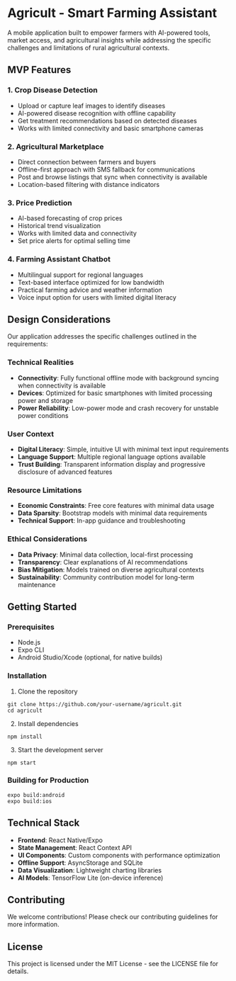 # Agricult - Smart Farming Assistant

A mobile application built to empower farmers with AI-powered tools, market access, and agricultural insights while addressing the specific challenges and limitations of rural agricultural contexts.

## MVP Features

### 1. Crop Disease Detection
- Upload or capture leaf images to identify diseases
- AI-powered disease recognition with offline capability
- Get treatment recommendations based on detected diseases
- Works with limited connectivity and basic smartphone cameras

### 2. Agricultural Marketplace
- Direct connection between farmers and buyers
- Offline-first approach with SMS fallback for communications
- Post and browse listings that sync when connectivity is available
- Location-based filtering with distance indicators

### 3. Price Prediction
- AI-based forecasting of crop prices
- Historical trend visualization
- Works with limited data and connectivity
- Set price alerts for optimal selling time

### 4. Farming Assistant Chatbot
- Multilingual support for regional languages
- Text-based interface optimized for low bandwidth
- Practical farming advice and weather information
- Voice input option for users with limited digital literacy

## Design Considerations

Our application addresses the specific challenges outlined in the requirements:

### Technical Realities
- **Connectivity**: Fully functional offline mode with background syncing when connectivity is available
- **Devices**: Optimized for basic smartphones with limited processing power and storage
- **Power Reliability**: Low-power mode and crash recovery for unstable power conditions

### User Context
- **Digital Literacy**: Simple, intuitive UI with minimal text input requirements
- **Language Support**: Multiple regional language options available
- **Trust Building**: Transparent information display and progressive disclosure of advanced features

### Resource Limitations
- **Economic Constraints**: Free core features with minimal data usage
- **Data Sparsity**: Bootstrap models with minimal data requirements
- **Technical Support**: In-app guidance and troubleshooting

### Ethical Considerations
- **Data Privacy**: Minimal data collection, local-first processing
- **Transparency**: Clear explanations of AI recommendations
- **Bias Mitigation**: Models trained on diverse agricultural contexts
- **Sustainability**: Community contribution model for long-term maintenance

## Getting Started

### Prerequisites
- Node.js
- Expo CLI
- Android Studio/Xcode (optional, for native builds)

### Installation

1. Clone the repository
```
git clone https://github.com/your-username/agricult.git
cd agricult
```

2. Install dependencies
```
npm install
```

3. Start the development server
```
npm start
```

### Building for Production
```
expo build:android
expo build:ios
```

## Technical Stack

- **Frontend**: React Native/Expo
- **State Management**: React Context API
- **UI Components**: Custom components with performance optimization
- **Offline Support**: AsyncStorage and SQLite
- **Data Visualization**: Lightweight charting libraries
- **AI Models**: TensorFlow Lite (on-device inference)

## Contributing

We welcome contributions! Please check our contributing guidelines for more information.

## License

This project is licensed under the MIT License - see the LICENSE file for details.
